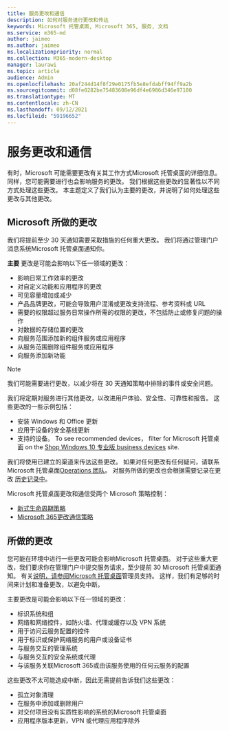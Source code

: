 ```yaml
---
title: 服务更改和通信
description: 如何对服务进行更改和传达
keywords: Microsoft 托管桌面, Microsoft 365, 服务, 文档
ms.service: m365-md
author: jaimeo
ms.author: jaimeo
ms.localizationpriority: normal
ms.collection: M365-modern-desktop
manager: laurawi
ms.topic: article
audience: Admin
ms.openlocfilehash: 20af244d14f8f29e0175fb5e8efdabff94ff9a2b
ms.sourcegitcommit: d08fe0282be75483608e96df4e6986d346e97180
ms.translationtype: MT
ms.contentlocale: zh-CN
ms.lasthandoff: 09/12/2021
ms.locfileid: "59196652"
---
```

# <a name="service-changes-and-communication"></a>服务更改和通信

有时，Microsoft 可能需要更改有关其工作方式Microsoft 托管桌面的详细信息。 同样，您可能需要进行也会影响服务的更改。 我们根据这些更改的显著性以不同方式处理这些更改。 本主题定义了我们认为主要的更改，并说明了如何处理这些更改与其他更改。



## <a name="changes-made-by-microsoft"></a>Microsoft 所做的更改

我们将提前至少 30 天通知需要采取措施的任何重大更改。 我们将通过管理门户消息系统Microsoft 托管桌面通知你。

**主要** 更改是可能会影响以下任一领域的更改：
- 影响日常工作效率的更改
- 对自定义功能和应用程序的更改
- 可见容量增加或减少
- 产品品牌更改，可能会导致用户混淆或更改支持流程、参考资料或 URL
- 需要的权限超过服务日常操作所需的权限的更改，不包括防止或修复问题的操作
- 对数据的存储位置的更改
- 向服务范围添加新的组件服务或应用程序
- 从服务范围删除组件服务或应用程序
- 向服务添加新功能

> [!NOTE]
> 我们可能需要进行更改，以减少将在 30 天通知策略中排除的事件或安全问题。

我们将定期对服务进行其他更改，以改进用户体验、安全性、可靠性和报告。 这些更改的一些示例包括：

- 安装 Windows 和 Office 更新
- 应用于设备的安全基线更新
- 支持的设备。 To see recommended devices， filter for Microsoft 托管桌面 on the [Shop Windows 10 专业版 business devices](https://www.microsoft.com/windowsforbusiness/view-all-devices) site.

我们将使用已建立的渠道来传达这些更改。 如果对任何更改有任何疑问，请联系 Microsoft 托管桌面[Operations 团队](../working-with-managed-desktop/admin-support.md)。 对服务所做的更改也会根据需要记录在更改 [历史记录中](../change-history-managed-desktop.md)。

Microsoft 托管桌面更改和通信受两个 Microsoft 策略控制：
- [新式生命周期策略](https://support.microsoft.com/help/30881/modern-lifecycle-policy)
- [Microsoft 365更改通信策略](/office365/admin/manage/message-center)

## <a name="changes-you-make"></a>所做的更改

您可能在环境中进行一些更改可能会影响Microsoft 托管桌面。 对于这些重大更改，我们要求你在管理门户中提交服务请求，至少提前 30 Microsoft 托管桌面通知。 有关[说明，请参阅Microsoft 托管桌面](../working-with-managed-desktop/admin-support.md)管理员支持。 这样，我们有足够的时间来计划和准备更改，以避免中断。

主要更改是可能会影响以下任一领域的更改：

- 标识系统和组
- 网络和网络控件，如防火墙、代理或缓存以及 VPN 系统
- 用于访问云服务配置的控件
- 用于标识或保护网络服务的用户或设备证书
- 与服务交互的管理系统
- 与服务交互的安全系统或代理
- 与该服务关联Microsoft 365或由该服务使用的任何云服务的配置

这些更改不太可能造成中断，因此无需提前告诉我们这些更改：

- 孤立对象清理
- 在服务中添加或删除用户
- 对交付项目没有实质性影响的系统的Microsoft 托管桌面
- 应用程序版本更新，VPN 或代理应用程序除外